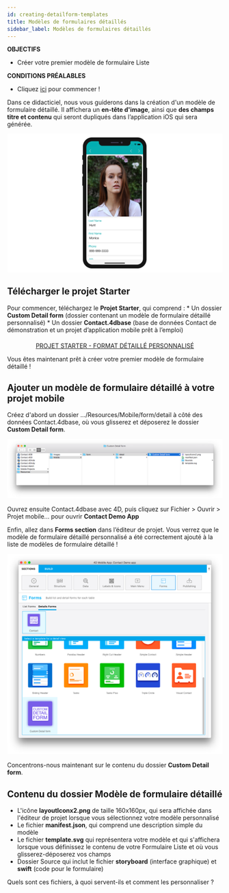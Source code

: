 ```yaml
---
id: creating-detailform-templates
title: Modèles de formulaires détaillés
sidebar_label: Modèles de formulaires détaillés
---
```

<div class = "objectives"> 

**OBJECTIFS**

* Créer votre premier modèle de formulaire Liste</div> <div class = "prerequisites"> 

**CONDITIONS PRÉALABLES**

* Cliquez [ici](prerequisites.html) pour commencer !</div> 

Dans ce didacticiel, nous vous guiderons dans la création d'un modèle de formulaire détaillé. Il affichera un **en-tête d'image**, ainsi que **des champs titre et contenu** qui seront dupliqués dans l’application iOS qui sera générée.

![Custom template final result](assets/custom-detailform/custom-template-final-result.png)

## Télécharger le projet Starter

Pour commencer, téléchargez le **Projet Starter**, qui comprend : * Un dossier **Custom Detail form** (dossier contenant un modèle de formulaire détaillé personnalisé) * Un dossier **Contact.4dbase** (base de données Contact de démonstration et un projet d’application mobile prêt à l’emploi)

<div style="text-align: center; margin-top: 20px">
  <p>
    

<a class="button"
href="../assets/custom-detailform/CustomDetailFormStarterProject.zip">PROJET STARTER - FORMAT DÉTAILLÉ PERSONNALISÉ</a>

  </p>
</div>

Vous êtes maintenant prêt à créer votre premier modèle de formulaire détaillé !

## Ajouter un modèle de formulaire détaillé à votre projet mobile

Créez d'abord un dossier .../Resources/Mobile/form/detail à côté des données Contact.4dbase, où vous glisserez et déposerez le dossier **Custom Detail form**.

![Mobile folder custom template](assets/custom-detailform/mobile-folder-custom-template.png)

Ouvrez ensuite Contact.4dbase avec 4D, puis cliquez sur Fichier > Ouvrir > Projet mobile... pour ouvrir **Contact Demo App**

Enfin, allez dans **Forms section** dans l’éditeur de projet. Vous verrez que le modèle de formulaire détaillé personnalisé a été correctement ajouté à la liste de modèles de formulaire détaillé !

![Forms section](assets/custom-detailform/custom-detailform-template.png)

Concentrons-nous maintenant sur le contenu du dossier **Custom Detail form**.

## Contenu du dossier Modèle de formulaire détaillé

* L'icône **layoutIconx2.png** de taille 160x160px, qui sera affichée dans l'éditeur de projet lorsque vous sélectionnez votre modèle personnalisé
* Le fichier **manifest.json**, qui comprend une description simple du modèle
* Le fichier **template.svg** qui représentera votre modèle et qui s'affichera lorsque vous définissez le contenu de votre Formulaire Liste et où vous glisserez-déposerez vos champs
* Dossier Source qui inclut le fichier **storyboard** (interface graphique) et **swift** (code pour le formulaire)

Quels sont ces fichiers, à quoi servent-ils et comment les personnaliser ?